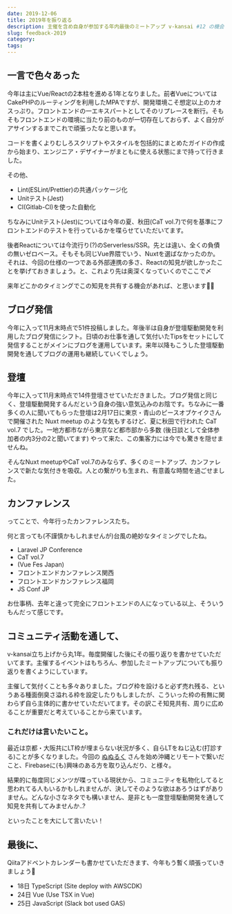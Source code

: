 ```yaml
---
date: 2019-12-06
title: 2019年を振り返る
description: 主催を含め自身が参加する年内最後のミートアップ v-kansai #12 の機会に2019年の振り返りをさせていただきました。
slug: feedback-2019
category: 
tags: 
---
```


## 一言で色々あった

今年は主にVue/Reactの2本柱を進める1年となりました。前者VueについてはCakePHPのルーティングを利用したMPAですが、開発環境こそ想定以上のカオスっぷり。フロントエンドの一エキスパートとしてそのリプレースを断行。そもそもフロントエンドの環境に当たり前のものが一切存在しておらず、よく自分がアサインするまでこれで頑張ったなと思います。

コードを書くよりむしろスクリプトやスタイルを包括的にまとめたガイドの作成から始まり、エンジニア・デザイナーがまともに使える状態にまで持って行きました。

その他、

- Lint(ESLint/Prettier)の共通パッケージ化
- Unitテスト(Jest)
- CI(Gitlab-CI)を使った自動化

ちなみにUnitテスト(Jest)については今年の夏、秋田(CaT vol.7)で何を基準にフロントエンドのテストを行っているかを喋らせていただいてます。

後者Reactについては今流行り(?)のServerless/SSR。先とは違い、全くの負債の無いゼロベース。そもそも同じVue界隈でいう、Nuxtを選ばなかったのか。それは、今回の仕様の一つである外部連携の多さ、Reactの知見が欲しかったことを挙げておきましょう。と、これより先は奥深くなっていくのでここで〆

来年どこかのタイミングでこの知見を共有する機会があれば、と思います🙇‍♀️

## ブログ発信

今年に入って11月末時点で51件投稿しました。年後半は自身が登壇駆動開発を利用したブログ発信にシフト。日頃のお仕事を通して気付いたTipsをセットにして発信することがメインにブログを運用しています。来年以降もこうした登壇駆動開発を通してブログの運用も継続していくでしょう。

## 登壇

今年に入って11月末時点で14件登壇させていただきました。ブログ発信と同じく、登壇駆動開発するんだという自身の強い意気込みのお陰です。ちなみに一番多くの人に聞いてもらった登壇は2月17日に東京・青山のピースオブケイクさんで開催された Nuxt meetup のような気もするけど、夏に秋田で行われた CaT vol.7 でした。一地方都市ながら東京など都市部から多数 (後日談として全体参加者の内3分の2と聞いてます) やって来た、この集客力には今でも驚きを隠せませんね。

そんなNuxt meetupやCaT vol.7のみならず、多くのミートアップ、カンファレンスで新たな気付きを吸収。人との繋がりも生まれ、有意義な時間を過ごせました。

## カンファレンス

ってことで、今年行ったカンファレンスたち。

何と言っても(不謹慎かもしれませんが)台風の絶妙なタイミングでしたね。

- Laravel JP Conference
- CaT vol.7
- (Vue Fes Japan)
- フロントエンドカンファレンス関西
- フロントエンドカンファレンス福岡
- JS Conf JP

お仕事柄、去年と違って完全にフロントエンドの人になっている以上、そういうもんだって感じです。

## コミュニティ活動を通して、

v-kansai立ち上げから丸1年。毎度開催した後にその振り返りを書かせていただいてます。主催するイベントはもちろん、参加したミートアップについても振り返りを書くようにしています。

主催して気付くことも多々ありました。ブログ枠を設けると必ず売れ残る、というある種面倒臭さ溢れる枠を設定したりもしましたが、こういった枠の有無に関わらず自ら主体的に書かせていただいてます。その訳こそ知見共有、周りに広めることが重要だと考えていることから来ています。

### これだけは言いたいこと。

最近は京都・大阪共にLT枠が埋まらない状況が多く、自らLTをねじ込む(打診する)ことが多くなりました。今回の [ぬぬるく](https://twitter.com/nunulk) さんを始め沖縄とリモートで繋いだこと、Firebaseに(も)興味のある方を取り込んだり、と様々。

結果的に毎度同じメンツが喋っている現状から、コミュニティを私物化してると思われてる人もいるかもしれませんが、決してそのような欲はあろうはずがありません。どんな小さなネタでも構いません、是非とも一度登壇駆動開発を通して知見を共有してみませんか..?

といったことを大にして言いたい！

## 最後に、

Qiitaアドベントカレンダーも書かせていただきます、今年もう暫く頑張っていきましょう🤙

- 18日 TypeScript (Site deploy with AWSCDK)
- 24日 Vue (Use TSX in Vue)
- 25日 JavaScript (Slack bot used GAS)

